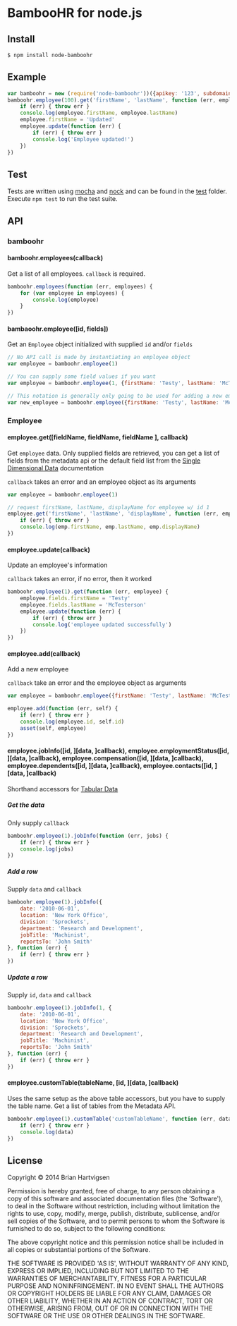 # BambooHR for node.js

## Install

```bash
$ npm install node-bamboohr
```

## Example

```js
var bamboohr = new (require('node-bamboohr'))({apikey: '123', subdomain: 'test'})
bamboohr.employee(100).get('firstName', 'lastName', function (err, employee) {
    if (err) { throw err }
    console.log(employee.firstName, employee.lastName)
    employee.firstName = 'Updated'
    employee.update(function (err) {
        if (err) { throw err }
        console.log('Employee updated!')
    })
})
```

## Test

Tests are written using [mocha](visionmedia.github.io/mocha/) and [nock](https://github.com/pgte/nock) and can be found in the [test](test) folder.  Execute `npm test` to run the test suite.

## API

### bamboohr

#### bamboohr.employees(callback)

Get a list of all employees.  `callback` is required.

```js
bamboohr.employees(function (err, employees) {
    for (var employee in employees) {
        console.log(employee)
    }
})
```

#### bambaoohr.employee([id, fields])

Get an `Employee` object initialized with supplied `id` and/or `fields`

```js
// No API call is made by instantiating an employee object
var employee = bamboohr.employee(1)

// You can supply some field values if you want
var employee = bamboohr.employee(1, {firstName: 'Testy', lastName: 'McTesterson'})

// This notation is generally only going to be used for adding a new employee
var new_employee = bamboohr.employee({firstName: 'Testy', lastName: 'McTesterson'})
```

### Employee

#### employee.get([fieldName, fieldName, fieldName ], callback)

Get `employee` data.  Only supplied fields are retrieved, you can get a list of fields from the metadata api or the default field list from the [Single Dimensional Data](http://www.bamboohr.com/api/documentation/employees.php) documentation

`callback` takes an error and an employee object as its arguments

```js
var employee = bamboohr.employee(1)

// request firstName, lastName, displayName for employee w/ id 1
employee.get('firstName', 'lastName', 'displayName', function (err, emp) {
    if (err) { throw err }
    console.log(emp.firstName, emp.lastName, emp.displayName)
})
```

#### employee.update(callback)

Update an employee's information

`callback` takes an error, if no error, then it worked

```js
bamboohr.employee(1).get(function (err, employee) {
    employee.fields.firstName = 'Testy'
    employee.fields.lastName = 'McTesterson'
    employee.update(function (err) {
        if (err) { throw err }
        console.log('employee updated successfully')
    })
})
```

#### employee.add(callback)

Add a new employee

`callback` take an error and the employee object as arguments

```js
var employee = bamboohr.employee({firstName: 'Testy', lastName: 'McTesterson'})

employee.add(function (err, self) {
    if (err) { throw err }
    console.log(employee.id, self.id)
    asset(self, employee)
})
```

#### employee.jobInfo(\[id, ]\[data, ]callback),  employee.employmentStatus(\[id, ]\[data, ]callback),  employee.compensation(\[id, ]\[data, ]callback),  employee.dependents(\[id, ]\[data, ]callback),  employee.contacts(\[id, ]\[data, ]callback)

Shorthand accessors for [Tabular Data](http://www.bamboohr.com/api/documentation/tables.php)

##### Get the data

Only supply `callback`

```js
bamboohr.employee(1).jobInfo(function (err, jobs) {
    if (err) { throw err }
    console.log(jobs)
})
```
##### Add a row

Supply `data` and `callback`

```js
bamboohr.employee(1).jobInfo({
    date: '2010-06-01',
    location: 'New York Office',
    division: 'Sprockets',
    department: 'Research and Development',
    jobTitle: 'Machinist',
    reportsTo: 'John Smith'
}, function (err) {
    if (err) { throw err }
})
```

##### Update a row

Supply `id`, `data` and `callback`

```js
bamboohr.employee(1).jobInfo(1, {
    date: '2010-06-01',
    location: 'New York Office',
    division: 'Sprockets',
    department: 'Research and Development',
    jobTitle: 'Machinist',
    reportsTo: 'John Smith'
}, function (err) {
    if (err) { throw err }
})
```

#### employee.customTable(tableName, \[id, ]\[data, ]callback)

Uses the same setup as the above table accessors, but you have to supply the table name.  Get a list of tables from the Metadata API.

```js
bamboohr.employee(1).customTable('customTableName', function (err, data) {
    if (err) { throw err }
    console.log(data)
})
```

## License
Copyright &copy; 2014 Brian Hartvigsen

Permission is hereby granted, free of charge, to any person obtaining a copy of this software and associated documentation files (the 'Software'), to deal in the Software without restriction, including without limitation the rights to use, copy, modify, merge, publish, distribute, sublicense, and/or sell copies of the Software, and to permit persons to whom the Software is furnished to do so, subject to the following conditions:

The above copyright notice and this permission notice shall be included in all copies or substantial portions of the Software.

THE SOFTWARE IS PROVIDED 'AS IS', WITHOUT WARRANTY OF ANY KIND, EXPRESS OR IMPLIED, INCLUDING BUT NOT LIMITED TO THE WARRANTIES OF MERCHANTABILITY, FITNESS FOR A PARTICULAR PURPOSE AND NONINFRINGEMENT. IN NO EVENT SHALL THE AUTHORS OR COPYRIGHT HOLDERS BE LIABLE FOR ANY CLAIM, DAMAGES OR OTHER LIABILITY, WHETHER IN AN ACTION OF CONTRACT, TORT OR OTHERWISE, ARISING FROM, OUT OF OR IN CONNECTION WITH THE SOFTWARE OR THE USE OR OTHER DEALINGS IN THE SOFTWARE.
